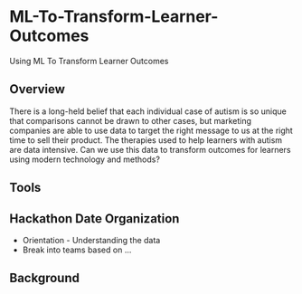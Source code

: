 # ML-To-Transform-Learner-Outcomes
Using ML To Transform Learner Outcomes

## Overview
There is a long-held belief that each individual case of autism is so unique that comparisons cannot be drawn to other cases, but marketing companies are able to use data to target the right message to us at the right time to sell their product. The therapies used to help learners with autism are data intensive. Can we use this data to transform outcomes for learners using modern technology and methods?


## Tools


## Hackathon Date Organization

- Orientation - Understanding the data
- Break into teams based on ...

## Background
